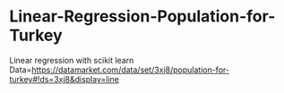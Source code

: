 # Linear-Regression-Population-for-Turkey
Linear regression with scikit learn
Data=https://datamarket.com/data/set/3xj8/population-for-turkey#!ds=3xj8&display=line
